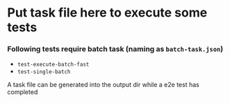 # Put task file here to execute some tests

### Following tests require batch task (naming as `batch-task.json`)
+ `test-execute-batch-fast`
+ `test-single-batch`

A task file can be generated into the output dir while a e2e test has completed